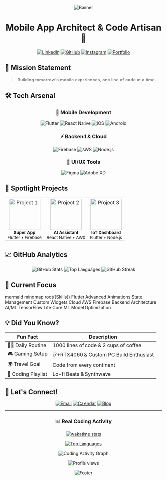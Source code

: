<div align="center">

![Banner](https://capsule-render.vercel.app/api?type=waving&color=gradient&height=200&section=header&text=Disha%20Abhijith&fontSize=80&animation=fadeIn)

# Mobile App Architect & Code Artisan 🎨

[![LinkedIn](https://img.shields.io/badge/LinkedIn-Connect-blue?style=for-the-badge&logo=linkedin)](https://www.linkedin.com/in/asishkumaryeleti)
[![GitHub](https://img.shields.io/badge/GitHub-Follow-black?style=for-the-badge&logo=github)](https://github.com/noiseless47)
[![Instagram](https://img.shields.io/badge/Instagram-Follow-pink?style=for-the-badge&logo=instagram)](https://www.instagram.com/asish.k.y)
[![Portfolio](https://img.shields.io/badge/Portfolio-Visit-green?style=for-the-badge&logo=google-chrome)](https://your-portfolio.dev)

</div>

## 🎯 Mission Statement

> Building tomorrow's mobile experiences, one line of code at a time.

## 🛠 Tech Arsenal

<div align="center">

### 📱 Mobile Development
![Flutter](https://img.shields.io/badge/Flutter-Expert-02569B?style=for-the-badge&logo=flutter)
![React Native](https://img.shields.io/badge/React_Native-Advanced-61DAFB?style=for-the-badge&logo=react)
![iOS](https://img.shields.io/badge/iOS-Intermediate-000000?style=for-the-badge&logo=apple)
![Android](https://img.shields.io/badge/Android-Intermediate-3DDC84?style=for-the-badge&logo=android)

### ⚡ Backend & Cloud
![Firebase](https://img.shields.io/badge/Firebase-Advanced-FFCA28?style=for-the-badge&logo=firebase)
![AWS](https://img.shields.io/badge/AWS-Learning-232F3E?style=for-the-badge&logo=amazon-aws)
![Node.js](https://img.shields.io/badge/Node.js-Intermediate-339933?style=for-the-badge&logo=nodedotjs)

### 🎨 UI/UX Tools
![Figma](https://img.shields.io/badge/Figma-Pro-F24E1E?style=for-the-badge&logo=figma)
![Adobe XD](https://img.shields.io/badge/Adobe_XD-Advanced-FF61F6?style=for-the-badge&logo=adobe-xd)

</div>

## 🌟 Spotlight Projects

<table>
  <tr>
    <td align="center">
      <img src="https://via.placeholder.com/150" width="100px;" alt="Project 1"/>
      <br />
      <sub><b>Super App</b></sub>
      <br />
      <sub>Flutter • Firebase</sub>
    </td>
    <td align="center">
      <img src="https://via.placeholder.com/150" width="100px;" alt="Project 2"/>
      <br />
      <sub><b>AI Assistant</b></sub>
      <br />
      <sub>React Native • AWS</sub>
    </td>
    <td align="center">
      <img src="https://via.placeholder.com/150" width="100px;" alt="Project 3"/>
      <br />
      <sub><b>IoT Dashboard</b></sub>
      <br />
      <sub>Flutter • Node.js</sub>
    </td>
  </tr>
</table>

## 📈 GitHub Analytics

<div align="center">

![GitHub Stats](https://github-readme-stats.vercel.app/api?username=noiseless47&show_icons=true&theme=radical)
![Top Languages](https://github-readme-stats.vercel.app/api/top-langs/?username=noiseless47&layout=compact&theme=radical)
![GitHub Streak](https://github-readme-streak-stats.herokuapp.com/?user=noiseless47&theme=radical)

</div>

## 🎯 Current Focus

mermaid
mindmap
  root((Skills))
    Flutter
      Advanced Animations
      State Management
      Custom Widgets
    Cloud
      AWS
      Firebase
      Backend Architecture
    AI/ML
      TensorFlow Lite
      Core ML
      Model Optimization


## 💡 Did You Know?

<div align="center">

| Fun Fact | Description |
|----------|-------------|
| 🏃‍♂ Daily Routine | 1000 lines of code & 2 cups of coffee |
| 🎮 Gaming Setup | i7+RTX4060 & Custom PC Build Enthusiast |
| 🌍 Travel Goal | Code from every continent |
| 🎵 Coding Playlist | Lo-fi Beats & Synthwave |

</div>

## 🤝 Let's Connect!

<div align="center">

[![Email](https://img.shields.io/badge/Email-D14836?style=for-the-badge&logo=gmail&logoColor=white)](mailto:your.email@domain.com)
[![Calendar](https://img.shields.io/badge/Schedule_Meeting-4285F4?style=for-the-badge&logo=google-calendar&logoColor=white)](https://calendly.com/yourusername)
[![Blog](https://img.shields.io/badge/Read_My_Blog-12100E?style=for-the-badge&logo=medium&logoColor=white)](https://medium.com/@yourusername)

</div>

---

<div align="center">

### 📊 Real Coding Activity

[![wakatime stats](https://github-readme-stats.vercel.app/api/wakatime?username=noiseless47&layout=compact&theme=radical)](https://wakatime.com/@noiseless47)

<!-- If you prefer manual stats based on your git commits -->
[![Top Languages](https://github-readme-stats.vercel.app/api/top-langs/?username=noiseless47&layout=compact&theme=radical)](https://github.com/noiseless47)

<!-- For detailed contribution graph -->
![Coding Activity Graph](https://activity-graph.herokuapp.com/graph?username=noiseless47&theme=redical)

<img src="https://komarev.com/ghpvc/?username=noiseless47&label=Profile%20Views&color=brightgreen" alt="Profile views"/>

![Footer](https://capsule-render.vercel.app/api?type=waving&color=gradient&height=100&section=footer)

</div>
